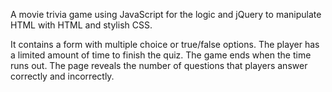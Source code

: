 A movie trivia game using JavaScript for the logic and jQuery to manipulate HTML with HTML and stylish CSS.

It contains a form with multiple choice or true/false options. The player has a limited amount of time to finish the quiz. The game ends when the time runs out. The page reveals the number of questions that players answer correctly and incorrectly.

